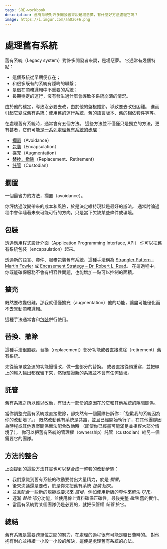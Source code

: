 ```yaml
---
tags: SRE-workbook
description: 舊有系統對許多開發者來說是場惡夢，有什麼好方法處理它嗎？
image: https://i.imgur.com/ahOz6F6.png
---
```


# 處理舊有系統

舊有系統（Legacy system）對許多開發者來說，是場惡夢。
它通常有幾個特點：

- 這個系統從早期便存在；
- 和很多既有的系統有隱晦的聯繫；
- 是個在商務邏輯中不重要的系統；
- 長期穩定的運行，沒有發生過什麼會導致多系統崩潰的情況。

由於他的穩定，導致沒必要去改，由於他的盤根錯節，導致要去改很困難。
進而引起它變成舊有系統：使用舊的運行系統、舊的語言版本、舊的相依套件等等。

在處理舊有系統時，通常會有五個方法。
這些方法並不僅僅只是獨立的方法，更有甚者，它們可能是[一系列處理舊有系統的步驟](#方法的整合)：

- [擱置](#擱置)（Avoidance）
- [包裝](#包裝)（Encapsulation）
- [擴充](#擴充)（Augmentation）
- [替換、撤除](#替換撤除)（Replacement、Retirement）
- [託管](#託管)（Custodian）

## 擱置

一個最省力的方法，擱置（avoidance）。

你評估過改變帶來的成本和風險，於是決定維持現狀是最好的辦法。
通常討論過程中會伴隨著未來可能可行的方向，只是當下欠缺某些條件或環境。

## 包裝

透過應用程式設計介面（Application Programming Interface, API）
你可以把舊有系統包裝（encapsulation）起來。

透過新的語言、套件、服務包裝舊有系統，這種手法稱為
[Strangler Pattern – Martin Fowler](https://martinfowler.com/bliki/StranglerFigApplication.html) 或
[Encasement Strategy – Dr. Robert L. Read](https://18f.gsa.gov/2014/09/08/the-encasement-strategy-on-legacy-systems-and-the/)。
在這過程中，你既能確保服務不會有相容性問題，也能增加一點可以控制的面積。

## 擴充

既然要改變很難，那我就僅僅擴充（augmentation）他的功能，讓盡可能優化而不去異動商務邏輯。

這種手法通常會和[包裝](#包裝)併行使用。

## 替換、撤除

這種手法很直觀，替換（replacement）部分功能或者直接撤除（retirement）舊有系統。

先從簡單或急迫的功能慢慢改，做一些部分的替換。
或者直接從頭重寫，並把線上的輸入輸出都保留下來，然後驗證新的系統並不會有任何破壞。

## 託管

舊有系統之所以難以改動，有很大一部份的原因在於它和其他系統的隱晦關係。

當你調整完舊有系統或直接撤除，卻突然有一個團隊告訴你：「抱歉我的系統因為你的改動壞了。」
既然改動舊有系統是共識，並且已經開始執行了，在其他團隊因為時程或其他專案關係無法配合改動時
（即使你已經盡可能滿足並相容大部分情境了），
你可以把舊有系統的管理權（ownership）託管（custodian）給另一個需要它的團隊。

## 方法的整合

上面提到的這些方法其實也可以整合成一整套的改動步驟：

- 我們意識到舊有系統的改動要付出大量精力，於是 *擱置*。
- 後來決議還是要改，於是你先把舊有系統 *包裝* 起來。
- 並且配合一些新的規範或要求來 *擴增*，例如使用新版的套件來解決 [CVE](https://www.cvedetails.com/)。
- 逐漸 *替換* 部分功能，並使用線上資料確保正確性，最後完整 *撤除* 舊的實作。
- 當舊有系統對某個團隊仍是必要的，就把保管權 *託管* 於它。

## 總結

舊有系統是需要跨單位之間的努力，在處理的過程很有可能是曠日費時的。
對他抱有耐心並持續一小段一小段的解決，這便是處理舊有系統的心法。
